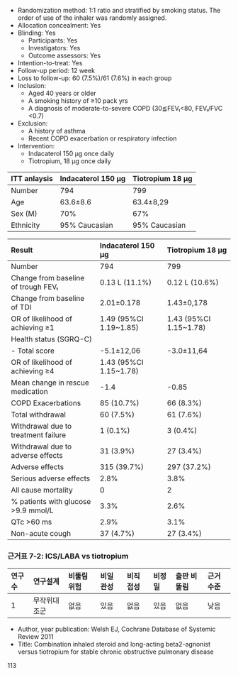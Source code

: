 - Randomization method: 1:1 ratio and stratified by smoking status. The order of use of the inhaler was randomly assigned.
- Allocation concealment: Yes
- Blinding: Yes
    - Participants: Yes
    - Investigators: Yes
    - Outcome assessors: Yes
- Intention-to-treat: Yes
- Follow-up period: 12 week
- Loss to follow-up: 60 (7.5%)/61 (7.6%) in each group
- Inclusion:
    - Aged 40 years or older
    - A smoking history of ≥10 pack yrs
    - A diagnosis of moderate-to-severe COPD (30≦FEV₁<80, FEV₁/FVC <0.7)
- Exclusion:
    - A history of asthma
    - Recent COPD exacerbation or respiratory infection
- Intervention:
    - Indacaterol 150 µg once daily
    - Tiotropium, 18 µg once daily

| ITT anlaysis | Indacaterol 150 µg | Tiotropium 18 µg |
| :----------- | :----------------- | :--------------- |
| Number       | 794                | 799              |
| Age          | 63.6±8.6           | 63.4±8,29        |
| Sex (M)      | 70%                | 67%              |
| Ethnicity    | 95% Caucasian      | 95% Caucasian    |

| Result                                  | Indacaterol 150 µg                   | Tiotropium 18 µg              |
| :-------------------------------------- | :----------------------------------- | :---------------------------- |
| Number                                  | 794                                  | 799                           |
| Change from baseline of trough FEV₁     | 0.13 L (11.1%)                       | 0.12 L (10.6%)                |
| Change from baseline of TDI             | 2.01±0.178                           | 1.43±0,178                    |
| OR of likelihood of achieving ≥1        | 1.49 (95%CI 1.19~1.85)               | 1.43 (95%CI 1.15~1.78)        |
| Health status (SGRQ-C)                  |                                      |                               |
| - Total score                           | -5.1±12,06                           | -3.0±11,64                    |
| OR of likelihood of achieving ≥4        | 1.43 (95%CI 1.15~1.78)               |                               |
| Mean change in rescue medication        | -1.4                                 | -0.85                         |
| COPD Exacerbations                      | 85 (10.7%)                           | 66 (8.3%)                     |
| Total withdrawal                        | 60 (7.5%)                            | 61 (7.6%)                     |
| Withdrawal due to treatment failure     | 1 (0.1%)                             | 3 (0.4%)                      |
| Withdrawal due to adverse effects       | 31 (3.9%)                            | 27 (3.4%)                     |
| Adverse effects                         | 315 (39.7%)                          | 297 (37.2%)                   |
| Serious adverse effects                 | 2.8%                                 | 3.8%                          |
| All cause mortality                     | 0                                    | 2                             |
| % patients with glucose >9.9 mmol/L     | 3.3%                                 | 2.6%                          |
| QTc >60 ms                              | 2.9%                                 | 3.1%                          |
| Non-acute cough                         | 37 (4.7%)                            | 27 (3.4%)                     |

### 근거표 7-2: ICS/LABA vs tiotropium

| 연구수 | 연구설계   | 비뚤림 위험 | 비일관성 | 비직접성 | 비정밀 | 출판 비뚤림 | 근거수준 |
| :----- | :--------- | :---------- | :------- | :------- | :------- | :---------- | :------- |
| 1      | 무작위대조군 | 없음        | 있음     | 없음     | 있음   | 없음        | 낮음     |

- Author, year publication: Welsh EJ, Cochrane Database of Systemic Review 2011
- Title: Combination inhaled steroid and long-acting beta2-agnonist versus tiotropium for stable chronic obstructive pulmonary disease

<PAGE>113
